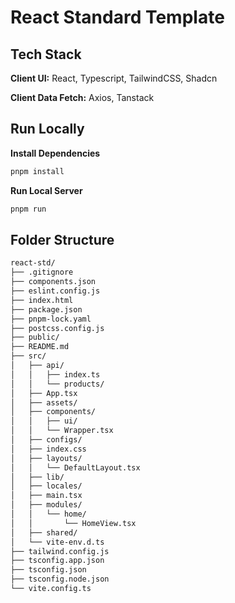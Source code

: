 # React Standard Template

## Tech Stack
**Client UI:** React, Typescript, TailwindCSS, Shadcn

**Client Data Fetch:** Axios, Tanstack

## Run Locally
**Install Dependencies** 
```sh
pnpm install
```
**Run Local Server**
```sh
pnpm run
```

## Folder Structure
```bash
react-std/
├── .gitignore
├── components.json
├── eslint.config.js
├── index.html
├── package.json
├── pnpm-lock.yaml
├── postcss.config.js
├── public/
├── README.md
├── src/
│   ├── api/
│   │   ├── index.ts
│   │   └── products/
│   ├── App.tsx
│   ├── assets/
│   ├── components/
│   │   ├── ui/
│   │   └── Wrapper.tsx
│   ├── configs/
│   ├── index.css
│   ├── layouts/
│   │   └── DefaultLayout.tsx
│   ├── lib/
│   ├── locales/
│   ├── main.tsx
│   ├── modules/
│   │   └── home/
│   │       └── HomeView.tsx
│   ├── shared/
│   └── vite-env.d.ts
├── tailwind.config.js
├── tsconfig.app.json
├── tsconfig.json
├── tsconfig.node.json
└── vite.config.ts
```
